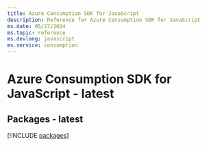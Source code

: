 ```yaml
---
title: Azure Consumption SDK for JavaScript
description: Reference for Azure Consumption SDK for JavaScript
ms.date: 05/27/2024
ms.topic: reference
ms.devlang: javascript
ms.service: consumption
---
```

# Azure Consumption SDK for JavaScript - latest
## Packages - latest
[!INCLUDE [packages](consumption-index.md)]